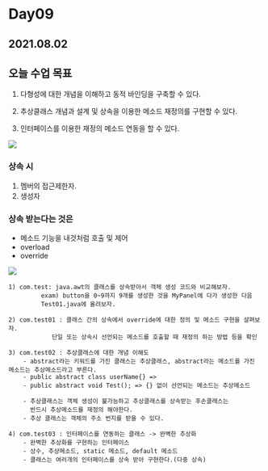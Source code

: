 # Day09 

## 2021.08.02

## 오늘 수업 목표 

1) 다형성에 대한 개념을 이해하고 동적 바인딩을 구축할 수 있다.

2) 추상클래스 개념과 설계 및 상속을 이용한 메소드 재정의를 구현할 수 있다.

3) 인터페이스를 이용한 재정의 메소드 연동을 할 수 있다.




<img src= "https://user-images.githubusercontent.com/56623911/127882034-02870ca5-35c4-4656-af13-ef2a58bdfdbb.png">

### 상속 시 
1) 멤버의 접근제한자.
2) 생성자


### 상속 받는다는 것은 
 
- 메소드 기능을 내것처럼 호출 및 제어 
- overload
- override

<img src ="https://user-images.githubusercontent.com/56623911/127883433-67dfb985-66d2-4f24-8075-d558933f8e06.png">




	1) com.test: java.awt의 클래스를 상속받아서 객체 생성 코드와 비교해보자.
		     exam) button을 0~9까지 9개를 생성한 것을 MyPanel에 다가 생성한 다음 
		     Test01.java에 올려보자.

	2) com.test01 : 클래스 간의 상속에서 override에 대한 정의 및 메소드 구현을 살펴보자.
		        단일 또는 상속시 선언되는 메소드를 호출할 때 재정의 하는 방법 등을 확인

	3) com.test02 : 추상클래스에 대한 개념 이해도
		- abstract라는 키워드를 가진 클래스는 추상클래스, abstract라는 메소드를 가진 메소드는 추상메소드라고 부른다.
		- public abstract class userName{} =>
		- public abstract void Test(); => {} 없이 선언되는 메소드는 추상메소드

		- 추상클래스는 객체 생성이 불가능하고 추상클래스를 상속받는 후손클래스는 
	  	  반드시 추상메소드를 재정의 해야한다.
		- 추상 클래스는 객체의 주소 번지를 받을 수 있다.

	4) com.test03 : 인터페이스를 연동하는 클래스 -> 완벽한 추상화
		- 완벽한 추상화를 구현하는 인터페이스
		- 상수, 추상메소드, static 메소드, default 메소드
		- 클래스는 여러개의 인터페이스를 상속 받아 구현한다.(다중 상속)
